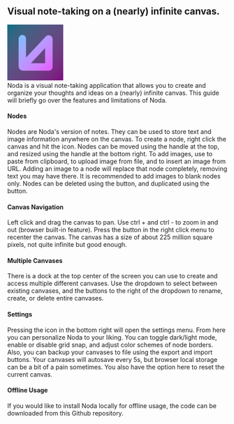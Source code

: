 ## Visual note-taking on a (nearly) infinite canvas.
![Noda Logo](Noda-logo.png)\
Noda is a visual note-taking application that allows you to create and organize your thoughts and ideas on a (nearly) infinite canvas. This guide will briefly go over the features and limitations of Noda.
#### Nodes
Nodes are Noda's version of notes. They can be used to store text and image information anywhere on the canvas. To create a node, right click the canvas and hit the icon. Nodes can be moved using the handle at the top, and resized using the handle at the bottom right. To add images, use to paste from clipboard, to upload image from file, and to insert an image from URL. Adding an image to a node will replace that node completely, removing text you may have there. It is recommended to add images to blank nodes only. Nodes can be deleted using the button, and duplicated using the button.
#### Canvas Navigation
Left click and drag the canvas to pan. Use ctrl + and ctrl - to zoom in and out (browser built-in feature). Press the button in the right click menu to recenter the canvas. The canvas has a size of about 225 million square pixels, not quite infinite but good enough.
#### Multiple Canvases
There is a dock at the top center of the screen you can use to create and access multiple different canvases. Use the dropdown to select between existing canvases, and the buttons to the right of the dropdown to rename, create, or delete entire canvases.
#### Settings
Pressing the icon in the bottom right will open the settings menu. From here you can personalize Noda to your liking. You can toggle dark/light mode, enable or disable grid snap, and adjust color schemes of node borders. Also, you can backup your canvases to file using the export and import buttons. Your canvases will autosave every 5s, but browser local storage can be a bit of a pain sometimes. You also have the option here to reset the current canvas.
#### Offline Usage
If you would like to install Noda locally for offline usage, the code can be downloaded from this Github repository.
